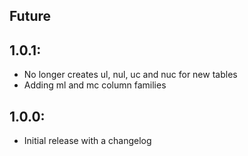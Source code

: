 ## Future

## 1.0.1:
* No longer creates ul, nul, uc and nuc for new tables
* Adding ml and mc column families


## 1.0.0:
* Initial release with a changelog

